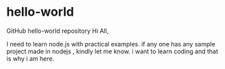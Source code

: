 # hello-world
GitHub hello-world repository
Hi All, 

I need to learn node.js with practical examples. 
if any one has any sample project made in nodejs , kindly let me know.
i want to learn coding and that is why i am here. 
